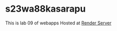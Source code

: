 # s23wa88kasarapu
 This is lab 09 of webapps 
 Hosted at [Render Server](https://s23wa88kasarapu.onrender.com)
